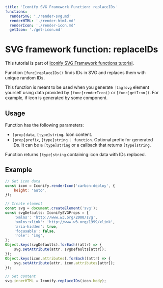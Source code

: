 ```yaml
title: 'Iconify SVG Framework Function: replaceIDs'
functions:
  renderSVG: './render-svg.md'
  renderHTML: './render-html.md'
  renderIcon: './render-icon.md'
  getIcon: './get-icon.md'
```

# SVG framework function: replaceIDs

This tutorial is part of [Iconify SVG Framework functions tutorial](./functions.md#render).

Function `[func]replaceIDs()` finds IDs in SVG and replaces them with unique random IDs.

This function is meant to be used when you generate `[tag]svg` element yourself using data provided by `[func]renderIcon()` or `[func]getIcon()`. For example, if icon is generated by some component.

## Usage

Function has the following parameters:

- `[prop]data`, `[type]string`. Icon content.
- `[prop]prefix`, `[type]string | function`. Optional prefix for generated IDs. It can be a `[type]string` or a callback that returns `[type]string`.

Function returns `[type]string` containing icon data with IDs replaced.

## Example

```js
// Get icon data
const icon = Iconify.renderIcon('carbon:deploy', {
	height: 'auto',
});

// Create element
const svg = document.createElement('svg');
const svgDefaults: IconifySVGProps = {
	'xmlns': 'http://www.w3.org/2000/svg',
	'xmlns:xlink': 'http://www.w3.org/1999/xlink',
	'aria-hidden': true,
	'focusable': false,
	'role': 'img',
};
Object.keys(svgDefaults).forEach((attr) => {
	svg.setAttribute(attr, svgDefaults[attr]);
});
Object.keys(icon.attributes).forEach((attr) => {
	svg.setAttribute(attr, icon.attributes[attr]);
});

// Set content
svg.innerHTML = Iconify.replaceIDs(icon.body);
```
